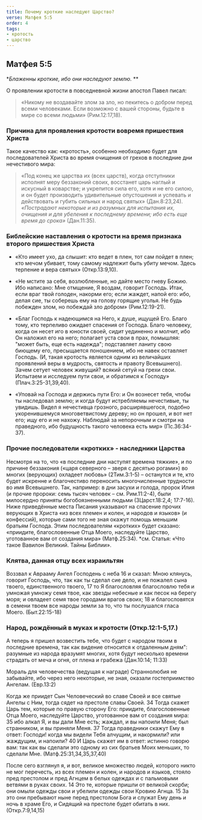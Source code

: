 ```yaml
---
title: Почему кроткие наследуют Царство?
verse: Матфея 5:5
order: 4
tags: 
- кротость
- царство
---
```


## Матфея 5:5

**Блаженны кроткие, ибо они наследуют землю.* **

О проявлении кротости в повседневной жизни апостол Павел писал: 

>«Никому не воздавайте злом за зло, но пекитесь о добром перед всеми человеками.  Если возможно с вашей стороны, будьте в мире со всеми людьми» (Рим.12:17,18). 

### Причина для проявления кротости вовремя пришествия Христа

Такое качество как: «кротость», особенно необходимо будет для последователей Христа во время очищения от грехов в последние дни нечестивого мира: 

>«Под конец же царства их (всех царств), когда отступники исполнят меру беззаконий своих, восстанет царь наглый и искусный в коварстве; и укрепится сила его, хотя и не его силою, и он будет производить удивительные опустошения и успевать и действовать и губить сильных и народ святых» (Дан.8:23,24).
> *«Пострадают некоторые и из разумных для испытания их, очищения и для убеления к последнему времени; ибо есть еще время до срока»* (Дан.11:35).

### Библейские наставления о кротости на время признака второго пришествия Христа

- «Кто имеет ухо, да слышит: кто ведет в плен, тот сам пойдет в плен; кто мечом убивает, тому самому надлежит быть убиту мечом. Здесь терпение и вера святых» (Откр.13:9,10). 
- «Не мстите за себя, возлюбленные, но дайте место гневу Божию. Ибо написано: Мне отмщение, Я воздам, говорит Господь. Итак, если враг твой голоден, накорми его; если жаждет, напой его: ибо, делая сие, ты соберешь ему на голову горящие уголья.  Не будь побежден злом, но побеждай зло добром» (Рим.12:19-21). 
- «Благ Господь к надеющимся на Него, к душе, ищущей Его.  Благо тому, кто терпеливо ожидает спасения от Господа.  Благо человеку, когда он несет иго в юности своей, сидит уединенно и молчит, ибо Он наложил его на него;  полагает уста свои в прах, помышляя: "может быть, еще есть надежда";  подставляет ланиту свою биющему его, пресыщается поношением,  ибо не навек оставляет Господь.  (И, такая кротость является одним из величайших проявлений веры в мудрость, святость и правоту Всевышнего).   Зачем сетует человек живущий? всякий сетуй на грехи свои.  Испытаем и исследуем пути свои, и обратимся к Господу» (Плач.3:25-31,39,40). 

- «Уповай на Господа и держись пути Его: и Он вознесет тебя, чтобы ты наследовал землю; и когда будут истребляемы нечестивые, ты увидишь. Видел я нечестивца грозного, расширявшегося, подобно укоренившемуся многоветвистому дереву;  но он прошел, и вот нет его; ищу его и не нахожу. Наблюдай за непорочным и смотри на праведного, ибо будущность такого человека есть мир» (Пс.36:34-37). 

### Прочие последователи «кротких» - наследники Царства

Несмотря на то, что «в последние дни наступят времена тяжкие», и по причине беззакония («царя северного – зверя с десятью рогами») во многих (верующих)  охладеет любовь» (2Тим.3:1-5) – останутся и те, кто будет искренне и благочестиво переносить многочисленные трудности во имя Всевышнего. Так, например: в дни засухи и голода, пророк Илия (и прочие пророки: семь тысяч человек – см. Рим.11:2-4), были милосердно приняты богобоязненными людьми (3Царст.18:2,4; 17:7-16). Ниже приведённые места Писания указывают на спасение прочих верующих в Христа «из всех племен и колен, и народов и языков» (и конфессий), которые сами того не зная окажут помощь меньшим братьям Господа. Этим последователям «кротких» будет сказано: «приидите, благословенные Отца Моего, наследуйте Царство, уготованное вам от создания мира» (Матф.25:34).  *см. Статья: «Что такое Вавилон Великий. Тайны Библии». 


### Клятва, данная отцу всех израильтян

Воззвал к Аврааму Ангел Господень с неба 16 и сказал: Мною клянусь, говорит Господь, что, так как ты сделал сие дело, и не пожалел сына твоего, единственного твоего, 17 то Я благословляя благословлю тебя и умножая умножу семя твое, как звезды небесные и как песок на берегу моря; и овладеет семя твое городами врагов своих; 18 и благословятся в семени твоем все народы земли за то, что ты послушался гласа Моего. (Быт.22:15-18) 

### Народ, рождённый в муках и кротости (Откр.12:1-5,17.)

А теперь я пришел возвестить тебе, что будет с народом твоим в последние времена, так как видение относится к отдаленным дням":  разумные из народа вразумят многих, хотя будут несколько времени страдать от меча и огня, от плена и грабежа (Дан.10:14; 11:33)

Мораль для человечества (ведущая к награде)
Страннолюбия не забывайте, ибо через него некоторые, не зная, оказали гостеприимство Ангелам. (Евр.13:2)

Когда же приидет Сын Человеческий во славе Своей и все святые Ангелы с Ним, тогда сядет на престоле славы Своей.  34 Тогда скажет Царь тем, которые по правую сторону Его: приидите, благословенные Отца Моего, наследуйте Царство, уготованное вам от создания мира: 35 ибо алкал Я, и вы дали Мне есть; жаждал, и вы напоили Меня; был странником, и вы приняли Меня. 37 Тогда праведники скажут Ему в ответ: Господи! когда мы видели Тебя алчущим, и накормили? или жаждущим, и напоили? 40 И Царь скажет им в ответ: истинно говорю вам: так как вы сделали это одному из сих братьев Моих меньших, то сделали Мне. (Матф.25:31,34,35,37,40)

После сего взглянул я, и вот, великое множество людей, которого никто не мог перечесть, из всех племен и колен, и народов и языков, стояло пред престолом и пред Агнцем в белых одеждах и с пальмовыми ветвями в руках своих. 14 Это те, которые пришли от великой скорби; они омыли одежды свои и убелили одежды свои Кровию Агнца. 15 За это они пребывают ныне перед престолом Бога и служат Ему день и ночь в храме Его, и Сидящий на престоле будет обитать в них. (Откр.7:9,14,15)